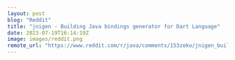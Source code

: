 ```yaml
---
layout: post
blog: "Reddit"
title: "jnigen - Building Java bindings generator for Dart Language"
date: 2023-07-19T16:14:19Z
image: images/reddit.png
remote_url: "https://www.reddit.com/r/java/comments/153zeko/jnigen_building_java_bindings_generator_for_dart/"
---
```

